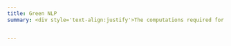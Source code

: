 ```yaml
---
title: Green NLP
summary: <div style='text-align:justify'>The computations required for deep learning research have been doubling every few months. These computations have a <b>surprisingly large carbon footprint</b>. Moreover, the financial cost of the computations can make it difficult for academics, students, and researchers, in particular those from emerging economies, to engage in deep learning research. Our lab studies tools to make NLP technology more <b>efficient</b>, and to enhance the reporting of computational budgets. Click <a href='tag/greenai/'>here</a> for more details.</div>


---
```

